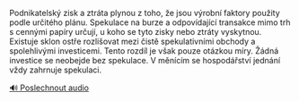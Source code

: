 
Podnikatelský zisk a ztráta plynou z toho, že jsou výrobní faktory použity podle určitého plánu. Spekulace na burze a odpovídající transakce mimo trh s cennými papíry určují, u koho se tyto zisky nebo ztráty vyskytnou. Existuje sklon ostře rozlišovat mezi čistě spekulativními obchody a spolehlivými investicemi. Tento rozdíl je však pouze otázkou míry. Žádná investice se neobejde bez spekulace. V měnícím se hospodářství jednání vždy zahrnuje spekulaci.

[🔊 Poslechnout audio](/data/7-paragraphs/audio/chapter_94/para_009-Podnikatelsk-zisk-a-ztrta-plynou-z-toho-e-jsou.mp3)
